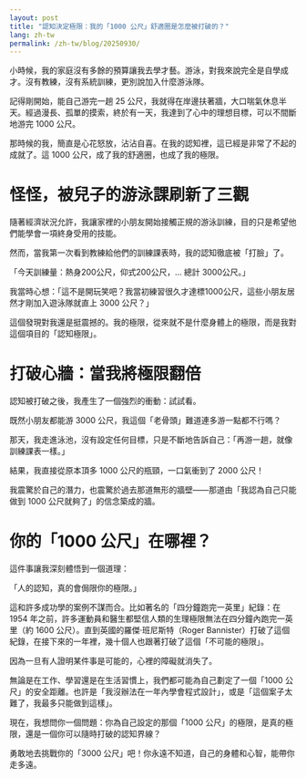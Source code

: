```yaml
---
layout: post
title: "認知決定極限：我的「1000 公尺」舒適圈是怎麼被打破的？"
lang: zh-tw
permalink: /zh-tw/blog/20250930/
---
```

小時候，我的家庭沒有多餘的預算讓我去學才藝。游泳，對我來說完全是自學成才。沒有教練，沒有系統訓練，更別說加入什麼游泳隊。

記得剛開始，能自己游完一趟 25 公尺，我就得在岸邊扶著牆，大口喘氣休息半天。經過漫長、孤單的摸索，終於有一天，我達到了心中的理想目標，可以不間斷地游完 1000 公尺。

那時候的我，簡直是心花怒放，沾沾自喜。在我的認知裡，這已經是非常了不起的成就了。這 1000 公尺，成了我的舒適圈，也成了我的極限。

# 怪怪，被兒子的游泳課刷新了三觀

隨著經濟狀況允許，我讓家裡的小朋友開始接觸正規的游泳訓練，目的只是希望他們能學會一項終身受用的技能。

然而，當我第一次看到教練給他們的訓練課表時，我的認知徹底被「打臉」了。

「今天訓練量：熱身200公尺，仰式200公尺，… 總計 3000公尺。」

我當時心想：「這不是開玩笑吧？我當初練習很久才達標1000公尺，這些小朋友居然才剛加入遊泳隊就直上 3000 公尺？」

這個發現對我還是挺震撼的。我的極限，從來就不是什麼身體上的極限，而是我對這個項目的「認知極限」。

# 打破心牆：當我將極限翻倍

認知被打破之後，我產生了一個強烈的衝動：試試看。

既然小朋友都能游 3000 公尺，我這個「老骨頭」難道連多游一點都不行嗎？

那天，我走進泳池，沒有設定任何目標，只是不斷地告訴自己：「再游一趟，就像訓練課表一樣。」

結果，我直接從原本頂多 1000 公尺的瓶頸，一口氣衝到了 2000 公尺！

我震驚於自己的潛力，也震驚於過去那道無形的牆壁——那道由「我認為自己只能做到 1000 公尺就夠了」的信念築成的牆。

# 你的「1000 公尺」在哪裡？

這件事讓我深刻體悟到一個道理：

「人的認知，真的會侷限你的極限。」

這和許多成功學的案例不謀而合。比如著名的「四分鐘跑完一英里」紀錄：在 1954 年之前，許多運動員和醫生都堅信人類的生理極限無法在四分鐘內跑完一英里（約 1600 公尺）。直到英國的羅傑·班尼斯特（Roger Bannister）打破了這個紀錄，在接下來的一年裡，幾十個人也跟著打破了這個「不可能的極限」。

因為一旦有人證明某件事是可能的，心裡的障礙就消失了。

無論是在工作、學習還是在生活習慣上，我們都可能為自己劃定了一個「1000 公尺」的安全距離。也許是「我沒辦法在一年內學會程式設計」，或是「這個案子太難了，我最多只能做到這樣」。

現在，我想問你一個問題：你為自己設定的那個「1000 公尺」的極限，是真的極限，還是一個你可以隨時打破的認知界線？

勇敢地去挑戰你的「3000 公尺」吧！你永遠不知道，自己的身體和心智，能帶你走多遠。